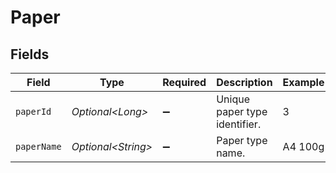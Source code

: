 # Paper


## Fields

| Field                         | Type                          | Required                      | Description                   | Example                       |
| ----------------------------- | ----------------------------- | ----------------------------- | ----------------------------- | ----------------------------- |
| `paperId`                     | *Optional\<Long>*             | :heavy_minus_sign:            | Unique paper type identifier. | 3                             |
| `paperName`                   | *Optional\<String>*           | :heavy_minus_sign:            | Paper type name.              | A4 100g                       |